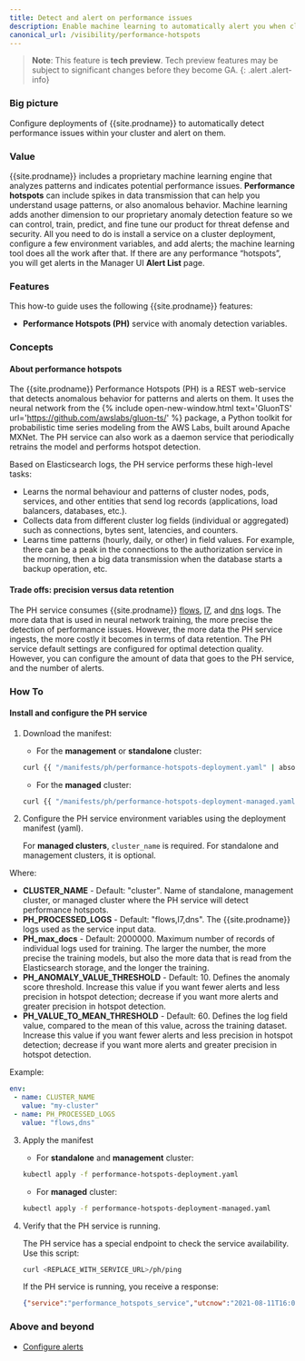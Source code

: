 ```yaml
---
title: Detect and alert on performance issues
description: Enable machine learning to automatically alert you when clusters have performance issues. 
canonical_url: /visibility/performance-hotspots
---
```


> **Note**: This feature is **tech preview**. Tech preview features may be subject to significant changes 
> before they become GA.
{: .alert .alert-info}

### Big picture


Configure deployments of {{site.prodname}} to automatically detect performance issues
within your cluster and alert on them.

### Value


{{site.prodname}} includes a proprietary machine learning engine that analyzes patterns and indicates potential 
performance issues. **Performance hotspots** can include spikes in data transmission that can help you 
understand usage patterns, or also anomalous behavior. 
Machine learning adds another dimension to our proprietary anomaly detection feature so we can control, 
train, predict, and fine tune our product for threat defense and security. 
All you need to do is install a service on a cluster deployment, configure a few environment variables, 
and add alerts; the machine learning tool does all the work after that. If there are any performance “hotspots”, 
you will get alerts in the Manager UI **Alert List** page.


### Features

This how-to guide uses the following {{site.prodname}} features:
- **Performance Hotspots (PH)** service with anomaly detection variables.


### Concepts 

#### About performance hotspots

The {{site.prodname}} Performance Hotspots (PH) is a REST web-service that detects anomalous 
behavior for patterns and alerts on them. It uses the neural network from 
the {% include open-new-window.html text='GluonTS' url='https://github.com/awslabs/gluon-ts/' %} package, 
a Python toolkit for probabilistic time series modeling from the AWS Labs, built around Apache MXNet. 
The PH service can also work as a daemon service that periodically retrains the model and performs hotspot 
detection.

Based on Elasticsearch logs, the PH service performs these high-level tasks:
- Learns the normal behaviour and patterns of cluster nodes, pods, services, and other entities that 
send log records (applications, load balancers, databases, etc.). 
- Collects data from different cluster log fields (individual or aggregated) such 
as connections, bytes sent, latencies, and counters. 
- Learns time patterns (hourly, daily, or other) in field values. For example, there can be 
a peak in the connections to the authorization service in the morning, then a big data transmission 
when the database starts a backup operation, etc.

#### Trade offs: precision versus data retention

The PH service consumes {{site.prodname}} [flows]({{site.baseurl}}/visibility/elastic/flow), 
[l7]({{site.baseurl}}/visibility/elastic/l7),
and [dns]({{site.baseurl}}/visibility/elastic/dns) logs. The more data that is used 
in neural network training, the more precise the detection of performance issues. However, 
the more data the PH service ingests, the more costly it becomes in terms of data retention. 
The PH service default settings are configured for optimal detection quality. However, you can 
configure the amount of data that goes to the PH service, and the number of alerts.


### How To

#### Install and configure the PH service

1. Download the manifest:
   
    - For the **management** or **standalone** cluster:   
    ```bash
    curl {{ "/manifests/ph/performance-hotspots-deployment.yaml" | absolute_url }} -O
    ```
    - For the **managed** cluster:   
    ```bash
    curl {{ "/manifests/ph/performance-hotspots-deployment-managed.yaml" | absolute_url }} -O
    ```

2. Configure the PH service environment variables using the deployment manifest (yaml).
   
   For **managed clusters**, `cluster_name` is required. For standalone and management clusters, it is optional.
   
Where:
- **CLUSTER_NAME** - Default: "cluster". 
Name of standalone, management cluster, or managed cluster where 
the PH service will detect performance hotspots.
- **PH_PROCESSED_LOGS** - Default: "flows,l7,dns". 
The {{site.prodname}} logs used as the service input data. 
- **PH_max_docs** - Default: 2000000. 
Maximum number of records of individual logs used for training. The larger the number, the more 
precise the training models, but also the more data that is read from the Elasticsearch storage, 
and the longer the training.
- **PH_ANOMALY_VALUE_THRESHOLD** - Default: 10. Defines the anomaly score threshold. 
Increase this value if you want fewer alerts and less precision in hotspot detection; 
decrease if you want more alerts and greater precision in hotspot detection.
- **PH_VALUE_TO_MEAN_THRESHOLD** - Default: 60. Defines the log field value, compared to the mean of this value, 
across the training dataset. Increase this value if you want fewer alerts and less precision in hotspot detection; 
decrease if you want more alerts and greater precision in hotspot detection.

Example:
   
   ```yaml
   env:
    - name: CLUSTER_NAME
      value: "my-cluster"
    - name: PH_PROCESSED_LOGS
      value: "flows,dns"
   ```
   
3. Apply the manifest
   
    - For **standalone** and **management** cluster:   
    ```bash
    kubectl apply -f performance-hotspots-deployment.yaml
    ```
    - For **managed** cluster:   
    ```bash
    kubectl apply -f performance-hotspots-deployment-managed.yaml
    ```

4. Verify that the PH service is running.

   The PH service has a special endpoint to check the service availability. Use this script:

   ```bash
   curl <REPLACE_WITH_SERVICE_URL>/ph/ping
   ```   

     If the PH service is running, you receive a response:
   
   ```json
   {"service":"performance_hotspots_service","utcnow":"2021-08-11T16:05:48.322045"}
   ```

### Above and beyond

- [Configure alerts]({{site.baseurl}}/visibility/alerts)
